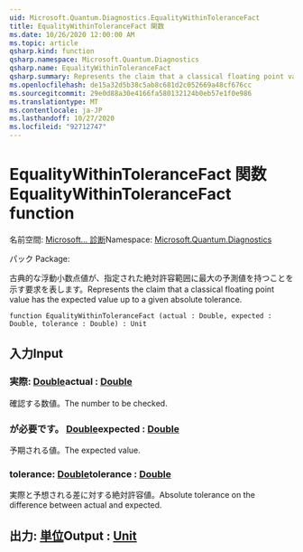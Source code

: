 ```yaml
---
uid: Microsoft.Quantum.Diagnostics.EqualityWithinToleranceFact
title: EqualityWithinToleranceFact 関数
ms.date: 10/26/2020 12:00:00 AM
ms.topic: article
qsharp.kind: function
qsharp.namespace: Microsoft.Quantum.Diagnostics
qsharp.name: EqualityWithinToleranceFact
qsharp.summary: Represents the claim that a classical floating point value has the expected value up to a given absolute tolerance.
ms.openlocfilehash: de15a32d5b38c5ab8c681d2c052669a48cf676cc
ms.sourcegitcommit: 29e0d88a30e4166fa580132124b0eb57e1f0e986
ms.translationtype: MT
ms.contentlocale: ja-JP
ms.lasthandoff: 10/27/2020
ms.locfileid: "92712747"
---
```

# <a name="equalitywithintolerancefact-function"></a><span data-ttu-id="5fd20-102">EqualityWithinToleranceFact 関数</span><span class="sxs-lookup"><span data-stu-id="5fd20-102">EqualityWithinToleranceFact function</span></span>

<span data-ttu-id="5fd20-103">名前空間: [Microsoft... 診断](xref:Microsoft.Quantum.Diagnostics)</span><span class="sxs-lookup"><span data-stu-id="5fd20-103">Namespace: [Microsoft.Quantum.Diagnostics](xref:Microsoft.Quantum.Diagnostics)</span></span>

<span data-ttu-id="5fd20-104">パック [](https://nuget.org/packages/)</span><span class="sxs-lookup"><span data-stu-id="5fd20-104">Package: [](https://nuget.org/packages/)</span></span>


<span data-ttu-id="5fd20-105">古典的な浮動小数点値が、指定された絶対許容範囲に最大の予測値を持つことを示す要求を表します。</span><span class="sxs-lookup"><span data-stu-id="5fd20-105">Represents the claim that a classical floating point value has the expected value up to a given absolute tolerance.</span></span>

```qsharp
function EqualityWithinToleranceFact (actual : Double, expected : Double, tolerance : Double) : Unit
```


## <a name="input"></a><span data-ttu-id="5fd20-106">入力</span><span class="sxs-lookup"><span data-stu-id="5fd20-106">Input</span></span>

### <a name="actual--double"></a><span data-ttu-id="5fd20-107">実際: [Double](xref:microsoft.quantum.lang-ref.double)</span><span class="sxs-lookup"><span data-stu-id="5fd20-107">actual : [Double](xref:microsoft.quantum.lang-ref.double)</span></span>

<span data-ttu-id="5fd20-108">確認する数値。</span><span class="sxs-lookup"><span data-stu-id="5fd20-108">The number to be checked.</span></span>


### <a name="expected--double"></a><span data-ttu-id="5fd20-109">が必要です。 [Double](xref:microsoft.quantum.lang-ref.double)</span><span class="sxs-lookup"><span data-stu-id="5fd20-109">expected : [Double](xref:microsoft.quantum.lang-ref.double)</span></span>

<span data-ttu-id="5fd20-110">予期される値。</span><span class="sxs-lookup"><span data-stu-id="5fd20-110">The expected value.</span></span>


### <a name="tolerance--double"></a><span data-ttu-id="5fd20-111">tolerance: [Double](xref:microsoft.quantum.lang-ref.double)</span><span class="sxs-lookup"><span data-stu-id="5fd20-111">tolerance : [Double](xref:microsoft.quantum.lang-ref.double)</span></span>

<span data-ttu-id="5fd20-112">実際と予想される差に対する絶対許容値。</span><span class="sxs-lookup"><span data-stu-id="5fd20-112">Absolute tolerance on the difference between actual and expected.</span></span>



## <a name="output--unit"></a><span data-ttu-id="5fd20-113">出力: [単位](xref:microsoft.quantum.lang-ref.unit)</span><span class="sxs-lookup"><span data-stu-id="5fd20-113">Output : [Unit](xref:microsoft.quantum.lang-ref.unit)</span></span>

